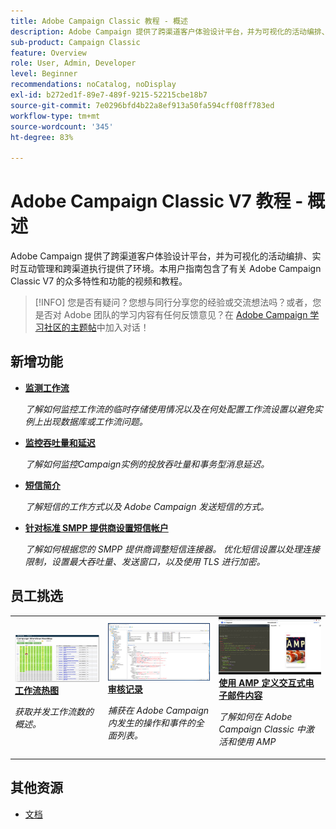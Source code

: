 ```yaml
---
title: Adobe Campaign Classic 教程 - 概述
description: Adobe Campaign 提供了跨渠道客户体验设计平台，并为可视化的活动编排、实时互动管理和跨渠道执行提供了环境。本用户指南包含了有关 Adobe Campaign Standard 的众多特性和功能的视频和教程。
sub-product: Campaign Classic
feature: Overview
role: User, Admin, Developer
level: Beginner
recommendations: noCatalog, noDisplay
exl-id: b272ed1f-89e7-489f-9215-52215cbe18b7
source-git-commit: 7e0296bfd4b22a8ef913a50fa594cff08ff783ed
workflow-type: tm+mt
source-wordcount: '345'
ht-degree: 83%

---
```


# Adobe Campaign Classic V7 教程 - 概述

Adobe Campaign 提供了跨渠道客户体验设计平台，并为可视化的活动编排、实时互动管理和跨渠道执行提供了环境。本用户指南包含了有关 Adobe Campaign Classic V7 的众多特性和功能的视频和教程。

>[!INFO]
> 您是否有疑问？您想与同行分享您的经验或交流想法吗？或者，您是否对 Adobe 团队的学习内容有任何反馈意见？在 [Adobe Campaign 学习社区的主题帖](https://experienceleaguecommunities.adobe.com:443/t5/adobe-campaign-classic/join-the-discussion-on-adobe-campaign-learning/td-p/419096)中加入对话！

## 新增功能

* **[监测工作流](https://experienceleague.adobe.com/docs/control-panel-learn/control-panel/performance-monitoring/monitor-workflows.html)**

   *了解如何监控工作流的临时存储使用情况以及在何处配置工作流设置以避免实例上出现数据库或工作流问题。*

* **[监控吞吐量和延迟](https://experienceleague.adobe.com/docs/control-panel-learn/control-panel/performance-monitoring/monitor-throughputs-and-latency.html)**

   *了解如何监控Campaign实例的投放吞吐量和事务型消息延迟。*

* **[短信简介](https://experienceleague.adobe.com/docs/campaign-learn/set-up-sms-for-adobe-campaign/introduction-to-sms.html?lang=zh-Hans)**

   *了解短信的工作方式以及 Adobe Campaign 发送短信的方式。*

* **[针对标准 SMPP 提供商设置短信帐户](https://experienceleague.adobe.com/docs/campaign-learn/set-up-sms-for-adobe-campaign/set-up-account-for-standard-smpp-provider.html?lang=zh-Hans)**

   *了解如何根据您的 SMPP 提供商调整短信连接器。 优化短信设置以处理连接限制，设置最大吞吐量、发送窗口，以及使用 TLS 进行加密。*

## 员工挑选

<table>
<tr>
  <td>
    <a href="./monitoring-campaign-classic/workflow-heatmap.md">
      <img alt="工作流热图（视频）" src="./assets/workflow-heatmap.png"/>
    </a>
    <div>
      <a href="./monitoring-campaign-classic/workflow-heatmap.md">
    <strong>工作流热图</strong>
    </a>
    </div>
    <p>
    <em>获取并发工作流数的概述。</em>
    <p>
  </td>
   <td>
    <a href="./monitoring-campaign-classic/audit-trail.md">
      <img alt="审核记录（视频）" src="./assets/acc-audit-trail-thumb.png" />
    </a>
    <div>
      <a href="./monitoring-campaign-classic/audit-trail.md">
    <strong>审核记录</strong>
    </a>
    </div> 
    <p>
    <em>捕获在 Adobe Campaign 内发生的操作和事件的全面列表。</em>
    <p>
  </td>
  <td>
    <a href="./sending-messages/email-channel/defining-interactive-email-content-with-amp.md">
      <img alt="使用 AMP 定义交互式电子邮件内容（视频）" src="./assets/29940.png" />
    </a>
    <div>
      <a href="./sending-messages/email-channel/defining-interactive-email-content-with-amp.md">
    <strong>使用 AMP 定义交互式电子邮件内容</strong>
    </a>
    </div>
    <p>
    <em>了解如何在 Adobe Campaign Classic 中激活和使用 AMP </em>
    <p>
  </td>
</tr>
</table>

## 其他资源

* [文档](https://experienceleague.adobe.com/docs/campaign-classic/using/getting-started/starting-with-adobe-campaign/about-adobe-campaign-classic.html?lang=zh-Hans)
